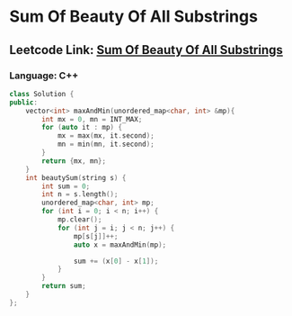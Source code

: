 # Sum Of Beauty Of All Substrings

## Leetcode Link: [Sum Of Beauty Of All Substrings](https://leetcode.com/problems/sum-of-beauty-of-all-substrings/)
### Language: C++

```cpp
class Solution {
public:
    vector<int> maxAndMin(unordered_map<char, int> &mp){
        int mx = 0, mn = INT_MAX;
        for (auto it : mp) {
            mx = max(mx, it.second);
            mn = min(mn, it.second);
        }
        return {mx, mn};      
    }
    int beautySum(string s) {
        int sum = 0;
        int n = s.length();        
        unordered_map<char, int> mp;
        for (int i = 0; i < n; i++) {
            mp.clear();
            for (int j = i; j < n; j++) {
                mp[s[j]]++;
                auto x = maxAndMin(mp);                

                sum += (x[0] - x[1]);
            }
        }
        return sum;
    }
};
```



